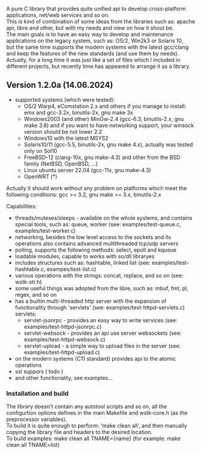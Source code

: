 <p>
 A pure C library that provides quite unified api to develop cross-platform applications, net/web services and so on.<br>
 This is kind of combination of some ideas from the libraries such as: apache apr, libre and other, but with my needs and view on how it shout be.<br>
 The main goals is to have an easy way to develop and maintenance applications on the legacy system, such as: OS/2, Win2k3 or Solaris 10, <br>
 but the same time supports the modern systems with the latest gcc/clang and keep the features of the new standards (and use them by needs). <br>
 Actually, for a long time it was just like a set of files which I included in different projects, but recently time has appeared to arrange it as a library. <br>
</p>

## Version 1.2.0a (14.06.2024)
 - supported systems (which were tested):
    - OS/2 Warp4, eComstation 2.x and others if you manage to install: emx and gcc-3.2x, binutils-2x, gnu make 3x <br>
    - Windows2003 (and other) MinGw-2.4 (gcc-6.3, binutils-2.x, gnu make 3.8) and if you want to have networking support, your winsock version should be not lower 2.2 <br>
    - Windows10 with the latest MSYS2 <br>
    - Solaris10/11 (gcc-5.5, binutils-2x, gnu make 4.x), actually was tested only on Sol10 <br>
    - FreeBSD-12 (clang-10x, gnu make-4.3) and other from the BSD family (NetBSD, OpenBSD, ...) <br>
    - Linux ubuntu server 22.04 (gcc-11x, gnu make-4.3) <br>
    - OpenWRT (*) <br>

Actually it should work without any problem on platforms which meet the following conditions: gcc >= 3.2, gnu make >= 3.x, binutils-2.x <br>

Capabilities: <br>
 - threads/mutexes/sleeps - available on the whole systems, and contains special tools, such as: queue, worker (see: examples/test-queue.c, examples/test-worker.c)<br>
 - networking, besides the low level access to the sockets and its operations also contains advanced multithreaded tcp/udp servers <br>
 - polling, supports the following methods: select, epoll and kqueue <br>
 - loadable modules, capable to works with so/dll libraryes <br>
 - includes structures such as: hashtable, linked list (see: examples/test-hashtable.c, exampes/test-list.c)<br>
 - various operations with the strings: concat, replace, and so on (see: wstk-str.h) <br>
 - some useful things was adopted from the libre, such as: mbuf, fmt, pl, regex, and so on <br>
 - has a builtin multi-threaded http server with the expansion of functionality through 'servlets' (see: examples/test-httpd-servlets.c) <br>
   servlets: <br>
    - servlet-jsonrpc - provides an easy way to write services (see: examples/test-httpd-jsonrpc.c) <br>
    - servlet-websock - provides an api use server websockets  (see: examples/test-httpd-websock.c) <br>
    - servlet-upload  - a simple way to upload files in the server (see: examples/test-httpd-upload.c) <br>
 - on the modern systems (C11 standard) provides api to the atomic operations <br>
 - ssl suppors ( todo ) <br>
 - and other functionality, see examples... <br>

### Installation and build
The library doesn't contain any autotool scripts and so on, all the configurtion options defines in the main Makefile and wstk-core.h (as the preprocessor variables). <br>
To build it is quite enough to perform: 'make clean all', and then manually copying the library file and headers to the desired location. <br>
To build examples: make clean all TNAME={name} (for example: make clean all TNAME=list)<br>

